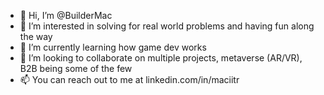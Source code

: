 - 👋 Hi, I’m @BuilderMac
- 👀 I’m interested in solving for real world problems and having fun along the way
- 🌱 I’m currently learning how game dev works
- 💞️ I’m looking to collaborate on multiple projects, metaverse (AR/VR), B2B being some of the few
- 📫 You can reach out to me at linkedin.com/in/maciitr

<!---
BuilderMac/BuilderMac is a ✨ special ✨ repository because its `README.md` (this file) appears on your GitHub profile.
You can click the Preview link to take a look at your changes.
--->
